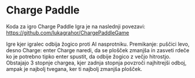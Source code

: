 # Charge Paddle
Koda za igro Charge Paddle
Igra je na naslednji povezavi: https://github.com/lukagrahor/ChargePaddleGame

Igre kjer igralec odbija žogico proti AI nasprotniku.
Premikanje: puščici levo, desno
Charge: enter
Charge naredi, da se plošček zmanjša in zasveti rdeče ko je potrebno tipko enter spustit, da odbije žogico z večjo hitrostjo.
Obstajajo 3 stopnje chargea, kjer zadnja stopnja povzroči najhitrejši odboj, ampak je najbolj tvegana, ker ti najbolj zmanjša plošček.
